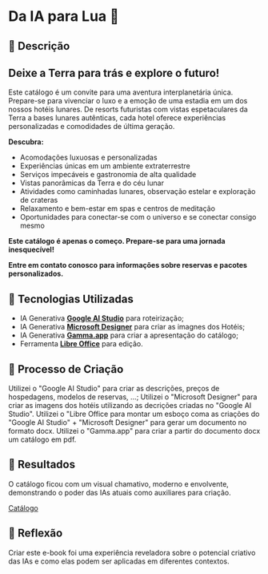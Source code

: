 # Da IA para Lua 🌌

## 📒 Descrição
## Deixe a Terra para trás e explore o futuro!

Este catálogo é um convite para uma aventura interplanetária única. Prepare-se para vivenciar o luxo e a emoção de uma estadia em um dos nossos hotéis lunares. De resorts futuristas com vistas espetaculares da Terra a bases lunares autênticas, cada hotel oferece experiências personalizadas e comodidades de última geração.

**Descubra:**

* Acomodações luxuosas e personalizadas
* Experiências únicas em um ambiente extraterrestre
* Serviços impecáveis e gastronomia de alta qualidade
* Vistas panorâmicas da Terra e do céu lunar
* Atividades como caminhadas lunares, observação estelar e exploração de crateras
* Relaxamento e bem-estar em spas e centros de meditação
* Oportunidades para conectar-se com o universo e se conectar consigo mesmo

**Este catálogo é apenas o começo. Prepare-se para uma jornada inesquecível!**

**Entre em contato conosco para informações sobre reservas e pacotes personalizados.**

## 🤖 Tecnologias Utilizadas
- IA Generativa **[Google AI Studio](https://aistudio.google.com/)** para roteirização;
- IA Generativa **[Microsoft Designer](https://designer.microsoft.com/)** para criar as imagnes dos Hotéis;
- IA Generativa **[Gamma.app](https://gamma.app/)** para criar a apresentação do catálogo;
- Ferramenta **[Libre Office](https://pt-br.libreoffice.org/)** para edição.

## 🧐 Processo de Criação
Utilizei o "Google AI Studio" para criar as descrições, preços de hospedagens, modelos de reservas, ...;
Utilizei o "Microsoft Designer" para criar as imagens dos hotéis utilizando as decrições criadas no "Google AI Studio".
Utilizei o "Libre Office para montar um esboço coma as criações do "Google AI Studio" + "Microsoft Designer" para gerar um documento no formato docx.
Utilizei o "Gamma.app" para criar a partir do documento docx um catálogo em pdf.

## 🚀 Resultados
O catálogo ficou com um visual chamativo, moderno e envolvente, demonstrando o poder das IAs atuais como auxiliares para criação.

[Catálogo](https://github.com/Toledoreis/lab-natty-or-not/blob/main/Catalogo-de-Hoteis-Lunares.pdf)

## 💭 Reflexão
Criar este e-book foi uma experiência reveladora sobre o potencial criativo das IAs e como elas podem ser aplicadas em diferentes contextos.
